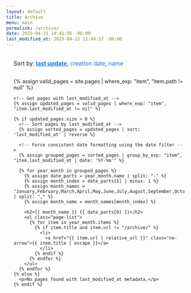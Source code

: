 ```yaml
---
layout: default
title: Archive
menu: main
permalink: /archive/
date: 2025-04-21 19:41:56 -06:00
last_modified_at: 2025-04-22 11:49:57 -06:00
---
```


<div class="archive-container">
  <div class="sort-options">
    <span>Sort by: </span>
    <a href="#" class="sort-option active" data-sort="last-update">last update</a>,
    <a href="#" class="sort-option" data-sort="creation-date">creation date</a>,
    <a href="#" class="sort-option" data-sort="name">name</a>
  </div>

  <!-- Last Update View (default) -->
  <div class="sort-view last-update-view" style="display: block;">
    {% assign valid_pages = site.pages | where_exp: "item", "item.path != null" %}
    
    <!-- Get pages with last_modified_at -->
    {% assign updated_pages = valid_pages | where_exp: "item", "item.last_modified_at != nil" %}
    
    {% if updated_pages.size > 0 %}
      <!-- Sort pages by last_modified_at -->
      {% assign sorted_pages = updated_pages | sort: 'last_modified_at' | reverse %}
      
      <!-- Force consistent date formatting using the date filter -->
      {% assign grouped_pages = sorted_pages | group_by_exp: "item", "item.last_modified_at | date: '%Y-%m'" %}
      
      {% for year_month in grouped_pages %}
        {% assign date_parts = year_month.name | split: "-" %}
        {% assign month_index = date_parts[1] | minus: 1 %}
        {% assign month_names = "January,February,March,April,May,June,July,August,September,October,November,December" | split: "," %}
        {% assign month_name = month_names[month_index] %}
        
        <h2>{{ month_name }} {{ date_parts[0] }}</h2>
        <ul class="page-list">
          {% for item in year_month.items %}
            {% if item.title and item.url != "/archive/" %}
              <li>
                <a href="{{ item.url | relative_url }}" class="no-arrow">{{ item.title | escape }}</a>
              </li>
            {% endif %}
          {% endfor %}
        </ul>
      {% endfor %}
    {% else %}
      <p>No pages found with last_modified_at metadata.</p>
    {% endif %}
  </div>

  <!-- Creation Date View (hidden by default) -->
  <div class="sort-view creation-date-view" style="display: none;">
    {% assign valid_pages = site.pages | where_exp: "item", "item.path != null" %}
    
    <!-- This approach handles both full dates (with time) and simple dates (just year-month-day) -->
    {% assign date_pages = valid_pages | where_exp: "item", "item.date != nil" %}
    
    {% if date_pages.size > 0 %}
      <!-- Sort by date -->
      {% assign sorted_pages = date_pages | sort: 'date' | reverse %}
      
      <!-- Use the date filter to handle different date formats consistently -->
      {% assign grouped_pages = sorted_pages | group_by_exp: "item", "item.date | date: '%Y-%m'" %}
      
      {% for year_month in grouped_pages %}
        {% assign date_parts = year_month.name | split: "-" %}
        {% assign month_index = date_parts[1] | minus: 1 %}
        {% assign month_names = "January,February,March,April,May,June,July,August,September,October,November,December" | split: "," %}
        {% assign month_name = month_names[month_index] %}
        
        <h2>{{ month_name }} {{ date_parts[0] }}</h2>
        <ul class="page-list">
          {% for item in year_month.items %}
            {% if item.title and item.url != "/archive/" %}
              <li>
                <a href="{{ item.url | relative_url }}" class="no-arrow">{{ item.title | escape }}</a>
                <!-- For debugging, you can uncomment this to see the date format -->
                <!-- <span>({{ item.date }})</span> -->
              </li>
            {% endif %}
          {% endfor %}
        </ul>
      {% endfor %}
    {% else %}
      <p>No pages found with date metadata.</p>
    {% endif %}
  </div>

  <!-- Name View (hidden by default) -->
  <div class="sort-view name-view" style="display: none;">
    {% assign valid_pages = site.pages | where_exp: "item", "item.title != nil" %}
    {% assign sorted_pages = valid_pages | sort: 'title' %}
    {% if sorted_pages.size > 0 %}
      {% assign first_chars = "" | split: "" %}
      {% for item in sorted_pages %}
        {% if item.title and item.url != "/archive/" %}
          {% assign first_char = item.title | slice: 0, 1 | upcase %}
          {% unless first_chars contains first_char %}
            {% assign first_chars = first_chars | push: first_char %}
          {% endunless %}
        {% endif %}
      {% endfor %}
      {% assign first_chars = first_chars | sort %}
      
      {% for letter in first_chars %}
        <h2>{{ letter }}</h2>
        <ul class="page-list">
          {% for item in sorted_pages %}
            {% if item.title and item.url != "/archive/" %}
              {% assign page_first_letter = item.title | slice: 0, 1 | upcase %}
              {% if page_first_letter == letter %}
                <li>
                  <a href="{{ item.url | relative_url }}" class="no-arrow">{{ item.title | escape }}</a>
                </li>
              {% endif %}
            {% endif %}
          {% endfor %}
        </ul>
      {% endfor %}
    {% else %}
      <p>No pages found.</p>
    {% endif %}
  </div>
</div>

<style>
  .archive-container {
    max-width: 800px;
    margin: 0 auto;
    padding: 20px;
  }
  
  .sort-options {
    margin-bottom: 30px;
    font-size: 1.1em;
  }
  
  .sort-option {
    text-decoration: none;
    cursor: pointer;
    color: #1a73e8;
  }
  
  .sort-option.active {
    font-weight: bold;
    text-decoration: underline;
  }
  
  h2 {
    margin-top: 30px;
    padding-bottom: 10px;
    border-bottom: 1px solid #eaeaea;
  }
  
  .page-list {
    list-style: none;
    padding-left: 0;
  }
  
  .page-list li {
    margin-bottom: 0px;
  }
  
  .page-date {
    color: #666;
    font-size: 0.9em;
    margin-right: 10px;
  }
</style>

<script>
  window.addEventListener('load', function() {
    const sortOptions = document.querySelectorAll('.sort-option');
    const sortViews = document.querySelectorAll('.sort-view');
    
    sortOptions.forEach(option => {
      option.addEventListener('click', function(e) {
        e.preventDefault();
        
        // Update active class
        sortOptions.forEach(opt => opt.classList.remove('active'));
        this.classList.add('active');
        
        // Show the appropriate view
        const sortType = this.getAttribute('data-sort');
        sortViews.forEach(view => {
          if (view.classList.contains(sortType + '-view')) {
            view.style.display = 'block';
          } else {
            view.style.display = 'none';
          }
        });
      });
    });
  });
</script>
